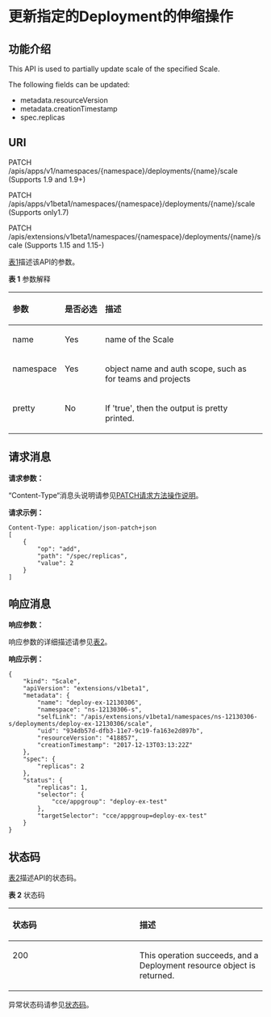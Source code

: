 # 更新指定的Deployment的伸缩操作<a name="cce_02_0131"></a>

## 功能介绍<a name="section62265761"></a>

This API is used to partially update scale of the specified Scale.

The following fields can be updated:

-   metadata.resourceVersion
-   metadata.creationTimestamp
-   spec.replicas

## URI<a name="section23520938"></a>

PATCH /apis/apps/v1/namespaces/\{namespace\}/deployments/\{name\}/scale \(Supports 1.9 and 1.9+\)

PATCH /apis/apps/v1beta1/namespaces/\{namespace\}/deployments/\{name\}/scale \(Supports only1.7\)

PATCH /apis/extensions/v1beta1/namespaces/\{namespace\}/deployments/\{name\}/scale \(Supports 1.15 and 1.15-\)

[表1](#d0e37306)描述该API的参数。

**表 1**  参数解释

<a name="d0e37306"></a>
<table><thead align="left"><tr id="row41369621"><th class="cellrowborder" valign="top" width="17.348265173482652%" id="mcps1.2.4.1.1"><p id="p65652297517"><a name="p65652297517"></a><a name="p65652297517"></a>参数</p>
</th>
<th class="cellrowborder" valign="top" width="16.328367163283673%" id="mcps1.2.4.1.2"><p id="p165661629135114"><a name="p165661629135114"></a><a name="p165661629135114"></a>是否必选</p>
</th>
<th class="cellrowborder" valign="top" width="66.32336766323368%" id="mcps1.2.4.1.3"><p id="p14567629115114"><a name="p14567629115114"></a><a name="p14567629115114"></a>描述</p>
</th>
</tr>
</thead>
<tbody><tr id="row33508240"><td class="cellrowborder" valign="top" width="17.348265173482652%" headers="mcps1.2.4.1.1 "><p id="p29812883"><a name="p29812883"></a><a name="p29812883"></a>name</p>
</td>
<td class="cellrowborder" valign="top" width="16.328367163283673%" headers="mcps1.2.4.1.2 "><p id="p66033360"><a name="p66033360"></a><a name="p66033360"></a>Yes</p>
</td>
<td class="cellrowborder" valign="top" width="66.32336766323368%" headers="mcps1.2.4.1.3 "><p id="p47101933"><a name="p47101933"></a><a name="p47101933"></a>name of the Scale</p>
</td>
</tr>
<tr id="row21264215"><td class="cellrowborder" valign="top" width="17.348265173482652%" headers="mcps1.2.4.1.1 "><p id="p44679848"><a name="p44679848"></a><a name="p44679848"></a>namespace</p>
</td>
<td class="cellrowborder" valign="top" width="16.328367163283673%" headers="mcps1.2.4.1.2 "><p id="p62297901"><a name="p62297901"></a><a name="p62297901"></a>Yes</p>
</td>
<td class="cellrowborder" valign="top" width="66.32336766323368%" headers="mcps1.2.4.1.3 "><p id="p12965198"><a name="p12965198"></a><a name="p12965198"></a>object name and auth scope, such as for teams and projects</p>
</td>
</tr>
<tr id="row49577925"><td class="cellrowborder" valign="top" width="17.348265173482652%" headers="mcps1.2.4.1.1 "><p id="p56389021"><a name="p56389021"></a><a name="p56389021"></a>pretty</p>
</td>
<td class="cellrowborder" valign="top" width="16.328367163283673%" headers="mcps1.2.4.1.2 "><p id="p4107973"><a name="p4107973"></a><a name="p4107973"></a>No</p>
</td>
<td class="cellrowborder" valign="top" width="66.32336766323368%" headers="mcps1.2.4.1.3 "><p id="p64310373"><a name="p64310373"></a><a name="p64310373"></a>If 'true', then the output is pretty printed.</p>
</td>
</tr>
</tbody>
</table>

## 请求消息<a name="section10361851"></a>

**请求参数：**

“Content-Type“消息头说明请参见[PATCH请求方法操作说明](PATCH请求方法操作说明.md)。

**请求示例：**

```
Content-Type: application/json-patch+json
[
    {
        "op": "add",
        "path": "/spec/replicas",
        "value": 2
    }
]
```

## 响应消息<a name="section26147797"></a>

**响应参数：**

响应参数的详细描述请参见[表2](创建Deployment.md#table12862324102610)。

**响应示例：**

```
{
    "kind": "Scale",
    "apiVersion": "extensions/v1beta1",
    "metadata": {
        "name": "deploy-ex-12130306",
        "namespace": "ns-12130306-s",
        "selfLink": "/apis/extensions/v1beta1/namespaces/ns-12130306-s/deployments/deploy-ex-12130306/scale",
        "uid": "934db57d-dfb3-11e7-9c19-fa163e2d897b",
        "resourceVersion": "418857",
        "creationTimestamp": "2017-12-13T03:13:22Z"
    },
    "spec": {
        "replicas": 2
    },
    "status": {
        "replicas": 1,
        "selector": {
            "cce/appgroup": "deploy-ex-test"
        },
        "targetSelector": "cce/appgroup=deploy-ex-test"
    }
}
```

## 状态码<a name="section34003585"></a>

[表2](#d0e37399)描述API的状态码。

**表 2**  状态码

<a name="d0e37399"></a>
<table><thead align="left"><tr id="row19360173"><th class="cellrowborder" valign="top" width="50%" id="mcps1.2.3.1.1"><p id="p24670187"><a name="p24670187"></a><a name="p24670187"></a>状态码</p>
</th>
<th class="cellrowborder" valign="top" width="50%" id="mcps1.2.3.1.2"><p id="p52128170"><a name="p52128170"></a><a name="p52128170"></a>描述</p>
</th>
</tr>
</thead>
<tbody><tr id="row61632274"><td class="cellrowborder" valign="top" width="50%" headers="mcps1.2.3.1.1 "><p id="p26158282"><a name="p26158282"></a><a name="p26158282"></a>200</p>
</td>
<td class="cellrowborder" valign="top" width="50%" headers="mcps1.2.3.1.2 "><p id="p38446074"><a name="p38446074"></a><a name="p38446074"></a>This operation succeeds, and a Deployment resource object is returned.</p>
</td>
</tr>
</tbody>
</table>

异常状态码请参见[状态码](状态码.md)。

